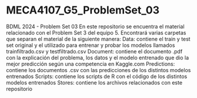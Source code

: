 # MECA4107_G5_ProblemSet_03
 BDML 2024 - Problem Set 03
En este repositorio se encuentra el material relacionado con el Problem Set 3 del equipo 5.
Encontrará varias carpetas que separan el material de la siguiente manera:
Data: contiene el train y test set original y el utilizado para entrenar y probar los modelos llamados trainfiltrado.csv y testfiltrado.csv
Document: contiene el documento .pdf con la explicación del problema, los datos y el modelo entrenado que dio la mejor predicción según una competencia en Kaggle.com
Predictions: contiene los documentos .csv con las predicciones de los distintos modelos entrenados
Scripts: contiene los scripts de R con el código de los distintos modelos entrenados
Stores: contiene los archivos relacionados con este repositorio

